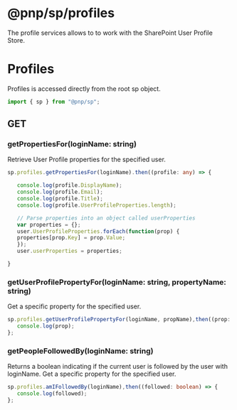 # @pnp/sp/profiles

The profile services allows to to work with the SharePoint User Profile Store.

# Profiles

Profiles is accessed directly from the root sp object.
``` TypeScript
import { sp } from "@pnp/sp";
```
 
 ## GET
 
 ### getPropertiesFor(loginName: string)
 Retrieve User Profile properties for the specified user.
 ``` TypeScript
sp.profiles.getPropertiesFor(loginName).then((profile: any) => {

    console.log(profile.DisplayName);
    console.log(profile.Email);
    console.log(profile.Title);
    console.log(profile.UserProfileProperties.length);

    // Parse properties into an object called userProperties
    var properties = {};
    user.UserProfileProperties.forEach(function(prop) {
    properties[prop.Key] = prop.Value;
    });
    user.userProperties = properties;

}
```

### getUserProfilePropertyFor(loginName: string, propertyName: string)
Get a specific property for the specified user.
 ``` TypeScript
sp.profiles.getUserProfilePropertyFor(loginName, propName),then((prop: string) => {
    console.log(prop);
};
```

### getPeopleFollowedBy(loginName: string)
Returns a boolean indicating if the current user is followed by the user with loginName.
Get a specific property for the specified user.
 ``` TypeScript
sp.profiles.amIFollowedBy(loginName),then((followed: boolean) => {
    console.log(followed);
};
```